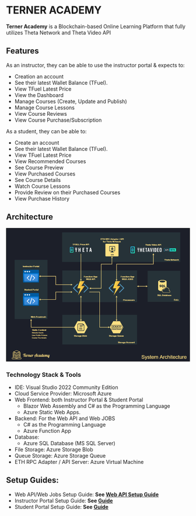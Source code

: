 # TERNER ACADEMY

**Terner Academy** is a Blockchain-based Online Learning Platform that fully utilizes Theta Network and Theta Video API

## Features
As an instructor, they can be able to use the instructor portal & expects to:
- Creation an account
- See their latest Wallet Balance (TFuel).
- View TFuel Latest Price
- View the Dashboard
- Manage Courses (Create, Update and Publish)
- Manage Course Lessons
- View Course Reviews
- View Course Purchase/Subscription

As a student, they can be able to:
- Create an account
- See their latest Wallet Balance (TFuel).
- View TFuel Latest Price
- View Recommended Courses
- See Course Preview
- View Purchased Courses
- See Course Details
- Watch Course Lessons
- Provide Review on their Purchased Courses
- View Purchase History

## Architecture
![](assets/architecture.png)

### Technology Stack & Tools
- IDE: Visual Studio 2022 Community Edition
- Cloud Service Provider: Microsoft Azure
- Web Frontend: both Instructor Portal & Student Portal
	- Blazor Web Assembly and C# as the Programming Language
	- Azure Static Web Apps.
- Backend: For the Web API and Web JOBS 
	- C# as the Programming Language
	- Azure Function App 
- Database: 
	- Azure SQL Database (MS SQL Server)
- File Storage: Azure Storage Blob
- Queue Storage: Azure Storage Queue
- ETH RPC Adapter / API Server: Azure Virtual Machine 

## Setup Guides:
- Web API/Web Jobs Setup Guide: **See [Web API Setup Guide](src/backend/README.md)**
- Instructor Portal Setup Guide: **See [Guide](src/instructor-portal/README.md)**
- Student Portal Setup Guide: **See [Guide](src/student-portal/README.md)**


